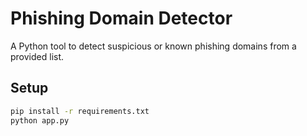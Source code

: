 # Phishing Domain Detector

A Python tool to detect suspicious or known phishing domains from a provided list.

## Setup
```bash
pip install -r requirements.txt
python app.py
